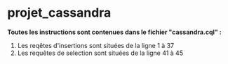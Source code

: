 # projet_cassandra

**Toutes les instructions sont contenues dans le fichier "cassandra.cql" :**
  1. Les reqêtes d'insertions sont situées de la ligne 1 à 37
  2. Les requêtes de selection sont situées de la ligne 41 à 45
